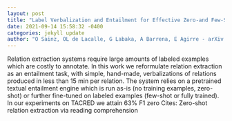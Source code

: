 ```yaml
--- 
layout: post 
title: "Label Verbalization and Entailment for Effective Zero-and Few-Shot Relation Extraction" 
date: 2021-09-14 15:58:32 -0400 
categories: jekyll update 
author: "O Sainz, OL de Lacalle, G Labaka, A Barrena, E Agirre - arXiv preprint arXiv , 2021" 
--- 
```

Relation extraction systems require large amounts of labeled examples which are costly to annotate. In this work we reformulate relation extraction as an entailment task, with simple, hand-made, verbalizations of relations produced in less than 15 min per relation. The system relies on a pretrained textual entailment engine which is run as-is (no training examples, zero-shot) or further fine-tuned on labeled examples (few-shot or fully trained). In our experiments on TACRED we attain 63% F1 zero Cites: Zero-shot relation extraction via reading comprehension